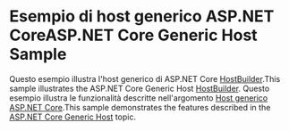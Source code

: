 # <a name="aspnet-core-generic-host-sample"></a><span data-ttu-id="8f8af-101">Esempio di host generico ASP.NET Core</span><span class="sxs-lookup"><span data-stu-id="8f8af-101">ASP.NET Core Generic Host Sample</span></span>

<span data-ttu-id="8f8af-102">Questo esempio illustra l'host generico di ASP.NET Core [HostBuilder](https://docs.microsoft.com/dotnet/api/microsoft.extensions.hosting.ihostedservice).</span><span class="sxs-lookup"><span data-stu-id="8f8af-102">This sample illustrates the ASP.NET Core Generic Host [HostBuilder](https://docs.microsoft.com/dotnet/api/microsoft.extensions.hosting.ihostedservice).</span></span> <span data-ttu-id="8f8af-103">Questo esempio illustra le funzionalità descritte nell'argomento [Host generico ASP.NET Core](https://docs.microsoft.com/aspnet/core/fundamentals/host/generic-host).</span><span class="sxs-lookup"><span data-stu-id="8f8af-103">This sample demonstrates the features described in the [ASP.NET Core Generic Host](https://docs.microsoft.com/aspnet/core/fundamentals/host/generic-host) topic.</span></span>
